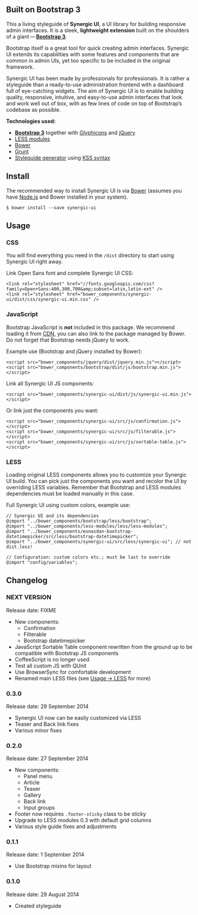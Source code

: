 ## Built on Bootstrap 3

This a living styleguide of **Synergic UI**, a UI library for building responsive admin interfaces. It is a sleek,
**lightweight extension** built on the shoulders of a
giant&thinsp;—&thinsp;[**Bootstrap 3**](http://www.getbootstrap.com).

Bootstrap itself is a great tool for quick creating admin interfaces. Synergic UI extends its capabilities with some
features and components that are common in admin UIs, yet too specific to be included in the original framework.

Synergic UI has been made by professionals for professionals. It is rather a styleguide than a ready-to-use
administration frontend with a dashboard full of eye-catching widgets. The aim of Synergic UI is to enable building
quality, responsive, intuitive, and easy-to-use admin interfaces that look and work well out of box, with as few lines
of code on top of Bootstrap’s codebase as possible.

**Technologies used:**

- [**Bootstrap 3**](http://www.getbootstrap.com) together with [Glyphicons](http://glyphicons.com/) and
[jQuery](http://www.jquery.com)
- [LESS modules](https://github.com/adamkudrna/less-modules)
- [Bower](http://bower.io)
- [Grunt](http://gruntjs.com)
- [Styleguide generator](https://github.com/indieisaconcept/grunt-styleguide) using
[KSS syntax](http://warpspire.com/kss/syntax/)

## <span id="install"></span>Install
The recommended way to install Synergic UI is via [Bower](http://bower.io) (assumes you have
[Node.js](http://nodejs.org) and Bower installed in your system).

```
$ bower install --save synergic-ui
```

## <span id="usage"></span>Usage

### CSS
You will find everything you need in the `/dist` directory to start using Synergic UI right away.

Link Open Sans font and complete Synergic UI CSS:

```
<link rel="stylesheet" href="//fonts.googleapis.com/css?family=Open+Sans:400,300,700&amp;subset=latin,latin-ext" />
<link rel="stylesheet" href="bower_components/synergic-ui/dist/css/synergic-ui.min.css" />
```

### JavaScript
Bootstrap JavaScript is **not** included in this package. We recommend loading it from
[CDN](http://www.bootstrapcdn.com/), you can also link to the package managed by Bower. Do not forget that Bootstrap
needs jQuery to work.

Example use (Bootstrap and jQuery installed by Bower):

```
<script src="bower_components/jquery/dist/jquery.min.js"></script>
<script src="bower_components/bootstrap/dist/js/bootstrap.min.js"></script>
```

Link all Synergic UI JS components:

```
<script src="bower_components/synergic-ui/dist/js/synergic-ui.min.js"></script>
```

Or link just the components you want:

```
<script src="bower_components/synergic-ui/src/js/confirmation.js"></script>
<script src="bower_components/synergic-ui/src/js/filterable.js"></script>
<script src="bower_components/synergic-ui/src/js/sortable-table.js"></script>
```

### LESS
Loading original LESS components allows you to customize your Synergic UI build. You can pick just the components you
want and recolor the UI by overriding LESS variables. Remember that Bootstrap and LESS modules dependencies must be
loaded manually in this case.

Full Synergic UI using custom colors, example use:

```
// Synergic UI and its dependencies
@import "../bower_components/bootstrap/less/bootstrap";
@import "../bower_components/less-modules/less/less-modules";
@import "../bower_components/eonasdan-bootstrap-datetimepicker/src/less/bootstrap-datetimepicker";
@import "../bower_components/synergic-ui/src/less/synergic-ui"; // not dist.less!

// Configuration: custom colors etc.; must be last to override
@import "config/variables";
```

## <span id="changelog"></span>Changelog

### NEXT VERSION

Release date: FIXME

* New components:
  * Confirmation
  * Filterable
  * Bootstrap datetimepicker
* JavaScript Sortable Table component rewritten from the ground up to be compatible with Bootstrap JS components
* CoffeeScript is no longer used
* Test all custom JS with QUnit
* Use BrowserSync for comfortable development
* Renamed main LESS files (see [Usage &rarr; LESS](#less) for more)

### 0.3.0

Release date: 29 September 2014

* Synergic UI now can be easily customized via LESS
* Teaser and Back link fixes
* Various minor fixes

### 0.2.0
Release date: 27 September 2014

* New components:
  * Panel menu
  * Article
  * Teaser
  * Gallery
  * Back link
  * Input groups
* Footer now requires `.footer-sticky` class to be sticky
* Upgrade to LESS modules 0.3 with default grid columns
* Various style guide fixes and adjustments

### 0.1.1
Release date: 1 September 2014

* Use Bootstrap mixins for layout

### 0.1.0
Release date: 29 August 2014

* Created styleguide
